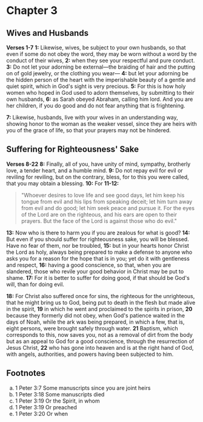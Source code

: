 # Chapter 3

## Wives and Husbands

**Verses 1-7**
**1:** Likewise, wives, be subject to your own husbands, so that even if some do not obey the word, they may be worn without a word by the conduct of their wives, 
**2:** when they see your respectful and pure conduct.
**3:** Do not let your adorning be external—the braiding of hair and the putting on of gold jewelry, or the clothing you wear—
**4:** but let your adorning be the hidden person of the heart with the imperishable beauty of a gentle and quiet spirit, which in God's sight is very precious.
**5:** For this is how holy women who hoped in God used to adorn themselves, by submitting to their own husbands,
**6:** as Sarah obeyed Abraham, calling him lord. And you are her children, if you do good and do not fear anything that is frightening.

**7:** Likewise, husbands, live with your wives in an understanding way, showing honor to the woman as the weaker vessel, since they are heirs with you of the grace of life, so that your prayers may not be hindered.

## Suffering for Righteousness' Sake

**Verses 8-22**
**8:** Finally, all of you, have unity of mind, sympathy, brotherly love, a tender heart, and a humble mind.
**9:** Do not repay evil for evil or reviling for reviling, but on the contrary, bless, for to this you were called, that you may obtain a blessing.
**10:** For
**11-12:** 
> "Whoever desires to love life
> and see good days,
> let him keep his tongue from evil
> and his lips from speaking deceit;
> let him turn away from evil and do good;
> let him seek peace and pursue it.
> For the eyes of the Lord are on the righteous,
> and his ears are open to their prayers.
> But the face of the Lord is against those who do evil."

**13:** Now who is there to harm you if you are zealous for what is good?
**14:** But even if you should suffer for righteousness sake, you will be blessed. Have no fear of them, nor be troubled,
**15:** but in your hearts honor Christ the Lord as holy, always being prepared to make a defense to anyone who asks you for a reason for the hope that is in you; yet do it with gentleness and respect,
**16:** having a good conscience, so that, when you are slandered, those who revile your good behavior in Christ may be put to shame.
**17:** For it is better to suffer for doing good, if that should be God's will, than for doing evil.

**18:** For Christ also suffered once for sins, the righteous for the unrighteous, that he might bring us to God, being put to death in the flesh but made alive in the spirit,
**19** in which he went and proclaimed to the spirits in prison,
**20** because they formerly did not obey, when God's patience waited in the days of Noah, while the ark was being prepared, in which a few, that is, eight persons, were brought safely through water.
**21** Baptism, which corresponds to this, now saves you, not as a removal of dirt from the body but as an appeal to God for a good conscience, through the resurrection of Jesus Christ,
**22** who has gone into heaven and is at the right hand of God, with angels, authorities, and powers having been subjected to him.

## Footnotes

<ol type='a'>
	<li>1 Peter 3:7 Some manuscripts since you are joint heirs</li>
	<li>1 Peter 3:18 Some manuscripts died</li>
	<li>1 Peter 3:19 Or the Spirit, in whom</li>
	<li>1 Peter 3:19 Or preached</li>
	<li>1 Peter 3:20 Or when</li>
</ol>
